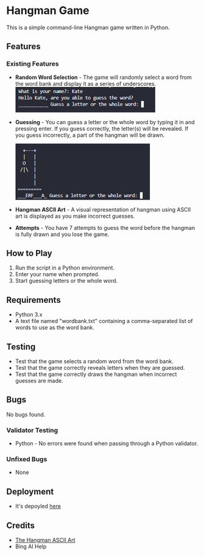 # Hangman Game

This is a simple command-line Hangman game written in Python.

## Features

### Existing Features

- __Random Word Selection__ - The game will randomly select a word from the word bank and display it as a series of underscores.
![Username](assets/images/name_and_start_of_game.png)
- __Guessing__ - You can guess a letter or the whole word by typing it in and pressing enter. If you guess correctly, the letter(s) will be revealed. If you guess incorrectly, a part of the hangman will be drawn.

  ![Guessing](assets/images/guessing.png)
- __Hangman ASCII Art__ - A visual representation of hangman using ASCII art is displayed as you make incorrect guesses.
- __Attempts__ - You have 7 attempts to guess the word before the hangman is fully drawn and you lose the game.

## How to Play

1. Run the script in a Python environment.
2. Enter your name when prompted.
3. Start guessing letters or the whole word.

## Requirements

- Python 3.x
- A text file named "wordbank.txt" containing a comma-separated list of words to use as the word bank.

## Testing

- Test that the game selects a random word from the word bank.
- Test that the game correctly reveals letters when they are guessed.
- Test that the game correctly draws the hangman when incorrect guesses are made.

## Bugs

No bugs found.

### Validator Testing

- Python - No errors were found when passing through a Python validator.

### Unfixed Bugs

- None

## Deployment

- It's depoyled [here](https://fun-hangman-game-631baddc543e.herokuapp.com/)

## Credits
- [The Hangman ASCII Art](https://gist.github.com/chrishorton/8510732aa9a80a03c829b09f12e20d9c)
- Bing AI Help